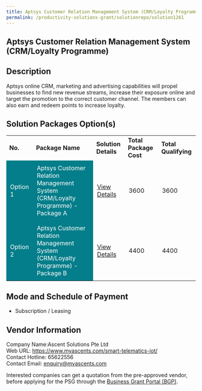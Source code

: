 ```yaml
---
title: Aptsys Customer Relation Management System (CRM/Loyalty Programme)
permalink: /productivity-solutions-grant/solutionrepo/solution1261
---
```


## Aptsys Customer Relation Management System (CRM/Loyalty Programme)

## Description

Aptsys online CRM, marketing and advertising capabilities will propel businesses to find new revenue streams, increase their exposure online and target the promotion to the correct customer channel.  The members can also earn and redeem points to increase loyalty.

## Solution Packages Option(s)

<table>
<tr>
<td><b>No.</b></td>
<td><b>Package Name</b></td>
<td><b>Solution Details</b></td>
<td><b>Total Package Cost</b></td>
<td><b>Total Qualifying</b></td>
</tr>
<tr>
<td style='padding: 10px; background-color: #037E8A; color: #FFFFFF;'>Option 1</td>
<td style='padding: 10px; background-color: #037E8A; color: #FFFFFF;'>Aptsys Customer Relation Management System (CRM/Loyalty Programme) - Package A</td>
<td style='padding: 10px;'><a href='https://www.gobusiness.gov.sg/images/psg/Desensitised_Aptsys_Technology_Annex_3_CR_wef_14_Jan_2021_Part_1.pdf' target='_blank'>View Details</a></td>
<td style='padding: 10px;'>3600</td>
<td style='padding: 10px;'>3600</td>
</tr>
<tr>
<td style='padding: 10px; background-color: #037E8A; color: #FFFFFF;'>Option 2</td>
<td style='padding: 10px; background-color: #037E8A; color: #FFFFFF;'>Aptsys Customer Relation Management System (CRM/Loyalty Programme) - Package B</td>
<td style='padding: 10px;'><a href='https://www.gobusiness.gov.sg/images/psg/Desensitised_Aptsys_Technology_Annex_3_CR_wef_14_Jan_2021_Part_2.pdf' target='_blank'>View Details</a></td>
<td style='padding: 10px;'>4400</td>
<td style='padding: 10px;'>4400</td>
</tr>
</table>

## Mode and Schedule of Payment

 - Subscription / Leasing

## Vendor Information

 Company Name:Ascent Solutions Pte Ltd <br>Web URL: https://www.myascents.com/smart-telematics-iot/ <br>Contact Hotline: 65622556 <br>Contact Email: enquiry@myascents.com <br>

Interested companies can get a quotation from the pre-approved vendor, before applying for the PSG through the <a href='https://www.businessgrants.gov.sg/' target='_blank' rel='noopener'>Business Grant Portal (BGP)</a>.

<script src="/jquery/resize-tables.js"></script>
